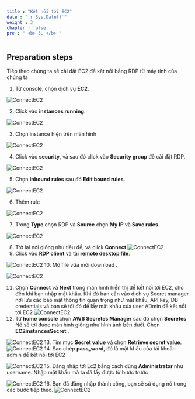 ```yaml
---
title : "Kết nối tới EC2"
date : "`r Sys.Date()`"
weight : 3
chapter : false
pre : " <b> 3. </b> "
---
```


## Preparation steps

Tiếp theo chúng ta sẽ cài đặt EC2 để kết nối bằng RDP từ máy tính của chúng ta

1. Từ console, chọn dịch vụ **EC2**.

![ConnectEC2](/images/2connectEC@/1.png)

2. Click vào **instances running**.

![ConnectEC2](/images/2connectEC@/2.png)

3. Chọn instance hiện trên màn hình

![ConnectEC2](/images/2connectEC@/3.png)


4. Click vào **security**, và sau đó click vào **Security group** để cài đặt RDP.

![ConnectEC2](/images/2connectEC@/5.png)

5. Chọn **inbound rules** sau đó **Edit bound rules**.

![ConnectEC2](/images/2connectEC@/6.png)

6. Thêm rule

![ConnectEC2](/images/2connectEC@/7.png)

7. Trong **Type** chọn RDP và **Source** chọn **My IP** và **Save rules**.
 
![ConnectEC2](/images/2connectEC@/8.png)

8. Trở lại nơi giống như tiêu đề, và click **Connect**
![ConnectEC2](/images/2connectEC@/9.png)
9. Click vào **RDP client** và tài **remote desktop file**.


![ConnectEC2](/images/2connectEC@/11.png)
10. Mở file vừa mới download .

![ConnectEC2](/images/2connectEC@/12.png)

11. Chọn **Connect** và **Next** trong màn hình hiển thị để kết nối tới EC2, cho đến khi bạn nhập mật khẩu. Khi đó bạn cần vào dịch vụ Secret manager nơi lưu các bảo mật thông tin quan trọng như mật khẩu, API key, DB credentials và bạn sẽ tới đó để lấy mật khẩu của user ADmin để kết nối tới EC2
![ConnectEC2](/images/2connectEC@/13.png)
12. Từ **home console** chọn **AWS Secretes Manager** sau đó chọn **Secretes** Nó sẽ tới được màn hình giống như hình ảnh bên dưới. Chọn **EC2instancesSecret** .

![ConnectEC2](/images/2connectEC@/14.png)
13. Tìm mục **Secret value** và chọn **Retrieve secret value**.
![ConnectEC2](/images/2connectEC@/15.png)
14.  Sao chép **pass_word**, đó là mật khẩu của tài khoản admin để kết nối tới EC2

![ConnectEC2](/images/2connectEC@/16.png)
15.  Đăng nhập tới Ec2 bằng cách dùng **Administrator** như username. Nhập mật khẩu mà ta đã lấy được từ bước trước

![ConnectEC2](/images/2connectEC@/17.png)
16. Bạn đã đăng nhập thành công, bạn sẽ sử dụng nó trong các bước tiếp theo.
![ConnectEC2](/images/2connectEC@/20.png)






